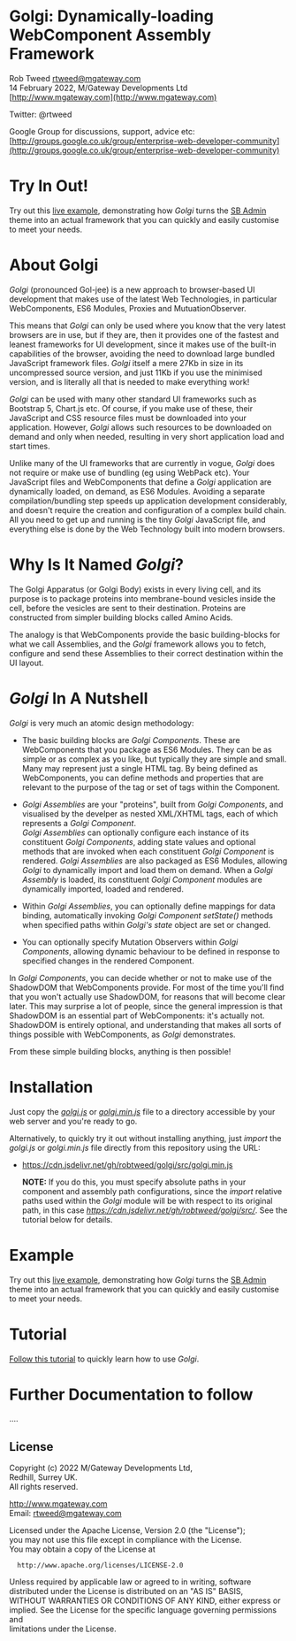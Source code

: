 # Golgi: Dynamically-loading WebComponent Assembly Framework
 
Rob Tweed <rtweed@mgateway.com>  
14 February 2022, M/Gateway Developments Ltd [http://www.mgateway.com](http://www.mgateway.com)  

Twitter: @rtweed

Google Group for discussions, support, advice etc: [http://groups.google.co.uk/group/enterprise-web-developer-community](http://groups.google.co.uk/group/enterprise-web-developer-community)

# Try In Out!

Try out this [live example](https://robtweed.github.io/golgi/examples/sbadmin/), 
demonstrating how *Golgi* turns the [SB Admin ](https://startbootstrap.com/template/sb-admin) 
theme into an actual framework that you can quickly and
easily customise to meet your needs.

# About Golgi

*Golgi* (pronounced Gol-jee) is a new approach to browser-based UI development that
makes use of the latest Web Technologies, in particular WebComponents, ES6 Modules, Proxies and
MutuationObserver.

This means that *Golgi* can only be used where you know that the very latest browsers
are in use, but if they are, then it provides one of the fastest and leanest frameworks
for UI development, since it makes use of the built-in capabilities of the browser,
avoiding the need to download large bundled JavaScript framework files.  *Golgi* itself a mere 27Kb 
in size in its uncompressed source version, and just 11Kb if you use the minimised version,
and is literally all that is needed to make everything work!

*Golgi* can be used with many other standard UI frameworks such as Bootstrap 5, Chart.js etc. Of
course, if you make use of these, their JavaScript and CSS resource files must be downloaded
into your application.  However, *Golgi* allows such resources to be downloaded on demand and
only when needed, resulting in very short application load and start times.

Unlike many of the UI frameworks that are currently in vogue, *Golgi* does not require or make use
of bundling (eg using WebPack etc).  Your JavaScript files and WebComponents that define a *Golgi*
application are dynamically loaded, on demand, as ES6 Modules.  Avoiding a separate compilation/bundling
step speeds up application development considerably, and doesn't require the creation and configuration
of a complex build chain.  All you need to get up and running is the tiny *Golgi* JavaScript file, and everything else is done by the Web Technology built into modern browsers.

# Why Is It Named *Golgi*?

The Golgi Apparatus (or Golgi Body) exists in every living cell, 
and its purpose is to package proteins into membrane-bound vesicles inside the cell, before the vesicles are sent to their destination.  Proteins are constructed from simpler building blocks called Amino Acids.

The analogy is that WebComponents provide the basic building-blocks for what we call Assemblies, 
and the *Golgi* framework allows you to fetch, configure and send these Assemblies to their 
correct destination within the UI layout.

# *Golgi* In A Nutshell

*Golgi* is very much an atomic design methodology:

- The basic building blocks are *Golgi Components*.  These are WebComponents that you 
package as ES6 Modules.  They can be as simple or as
complex as you like, but typically they are simple and small.  Many may represent just a 
single HTML tag.  By being defined as WebComponents, you can define methods and properties 
that are relevant to the purpose of the tag or set of tags within the Component.

- *Golgi Assemblies* are your "proteins", built from *Golgi Components*, and 
visualised by the develper as nested XML/XHTML tags, each of which represents a *Golgi Component*.  
*Golgi Assemblies* can optionally configure each instance of its constituent *Golgi 
Components*, adding state values and optional methods that are invoked when each constituent 
*Golgi Component* is rendered.  *Golgi Assemblies* are also packaged as ES6 Modules, allowing
*Golgi* to dynamically import and load them on demand.  When a *Golgi Assembly* is loaded, its
constituent *Golgi Component* modules are dynamically imported, loaded and rendered.

- Within *Golgi Assemblies*, you can optionally define mappings for data binding, automatically 
invoking *Golgi Component setState()* methods when specified paths within *Golgi's state* object
are set or changed.

- You can optionally specify Mutation Observers within *Golgi Components*, allowing dynamic
behaviour to be defined in response to specified changes in the rendered Component.

In *Golgi Components*, you can decide whether or not to make use of the ShadowDOM that WebComponents
provide.  For most of the time you'll find that you won't actually use ShadowDOM, for reasons that
will become clear later.  This may surprise a lot of people, since the general impression is
that ShadowDOM is an essential part of WebComponents: it's actually not.  ShadowDOM is entirely optional,
and understanding that makes all sorts of things possible with WebComponents, as *Golgi* demonstrates.

From these simple building blocks, anything is then possible!

# Installation

Just copy the [*golgi.js*](./src/golgi.js) or [*golgi.min.js*](./src/golgi.min.js) file to a
directory accessible by your web server and you're ready to go.

Alternatively, to quickly try it out without installing anything, just *import* the 
*golgi.js* or *golgi.min.js* file directly from this repository using the URL:

- https://cdn.jsdelivr.net/gh/robtweed/golgi/src/golgi.min.js

  **NOTE:** If you do this, you must specify absolute paths in your component and
assembly path configurations, since the *import* relative paths used within the *Golgi* 
module will be with respect to its original path, in this case 
*https://cdn.jsdelivr.net/gh/robtweed/golgi/src/*.  See the tutorial below for details.

# Example

Try out this [live example](https://robtweed.github.io/golgi/examples/sbadmin/), 
demonstrating how *Golgi* turns the [SB Admin ](https://startbootstrap.com/template/sb-admin) 
theme into an actual framework that you can quickly and
easily customise to meet your needs.

# Tutorial

[Follow this tutorial](./TUTORIAL.md) to quickly learn how to use *Golgi*.


# Further Documentation to follow
....


## License

 Copyright (c) 2022 M/Gateway Developments Ltd,                           
 Redhill, Surrey UK.                                                      
 All rights reserved.                                                     
                                                                           
  http://www.mgateway.com                                                  
  Email: rtweed@mgateway.com                                               
                                                                           
                                                                           
  Licensed under the Apache License, Version 2.0 (the "License");          
  you may not use this file except in compliance with the License.         
  You may obtain a copy of the License at                                  
                                                                           
      http://www.apache.org/licenses/LICENSE-2.0                           
                                                                           
  Unless required by applicable law or agreed to in writing, software      
  distributed under the License is distributed on an "AS IS" BASIS,        
  WITHOUT WARRANTIES OR CONDITIONS OF ANY KIND, either express or implied. 
  See the License for the specific language governing permissions and      
   limitations under the License.      
